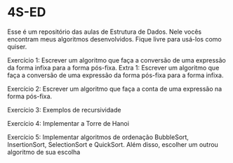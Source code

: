 # 4S-ED
Esse é um repositório das aulas de Estrutura de Dados. Nele vocês encontram meus algoritmos desenvolvidos. Fique livre para usá-los como quiser.

Exercício 1: Escrever um algoritmo que faça a conversão de uma expressão da forma infixa para a forma pós-fixa.
Extra 1: Escrever um algoritmo que faça a conversão de uma expressão da forma pós-fixa para a forma infixa. 

Exercício 2: Escrever um algoritmo que faça a conta de uma expressão na forma pós-fixa.

Exercício 3: Exemplos de recursividade

Exercício 4: Implementar a Torre de Hanoi

Exercício 5: Implementar algoritmos de ordenação BubbleSort, InsertionSort, SelectionSort e QuickSort. Além disso, escolher um outrou algoritmo de sua escolha
